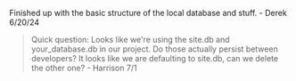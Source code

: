 Finished up with the basic structure of the local database and stuff. - Derek 6/20/24

> Quick question: Looks like we're using the site.db and your_database.db in our project. Do those actually persist between developers? It looks like we are defaulting to site.db, can we delete the other one? - Harrison 7/1
